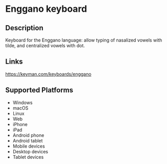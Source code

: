 Enggano keyboard
==============

Description
-----------

Keyboard for the Enggano language: allow typing of nasalized vowels with tilde, and centralized vowels with dot.

Links
-----
https://keyman.com/keyboards/enggano

Supported Platforms
-------------------
 * Windows
 * macOS
 * Linux
 * Web
 * iPhone
 * iPad
 * Android phone
 * Android tablet
 * Mobile devices
 * Desktop devices
 * Tablet devices
